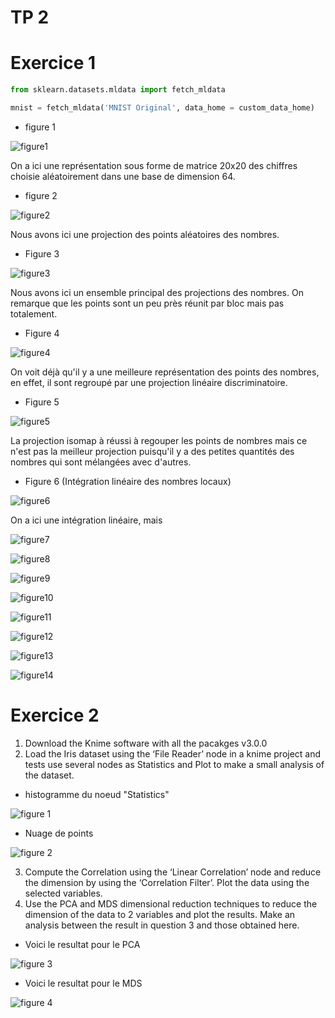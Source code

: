 # TP 2 #

# Exercice 1 #

```python
from sklearn.datasets.mldata import fetch_mldata

mnist = fetch_mldata('MNIST Original', data_home = custom_data_home)
```


*   figure 1

![figure1](Figures/Figure_1.png)

On a ici une représentation sous forme de matrice 20x20 des chiffres choisie aléatoirement dans une base de dimension 64.

*   figure 2

![figure2](Figures/Figure_2.png)

Nous avons ici une projection des points aléatoires des nombres.

*   Figure 3

![figure3](Figures/Figure_3.png)

Nous avons ici un ensemble principal des projections des nombres. On remarque que les points sont un peu près réunit par bloc mais pas totalement.

*   Figure 4

![figure4](Figures/Figure_4.png)

On voit déjà qu'il y a une meilleure représentation des points des nombres, en effet, il sont regroupé par une projection linéaire discriminatoire.

*   Figure 5

![figure5](Figures/Figure_5.png)

La projection isomap à réussi à regouper les points de nombres mais ce n'est pas la meilleur projection puisqu'il y a des petites quantités des nombres qui sont mélangées avec d'autres.


*   Figure 6 (Intégration linéaire des nombres locaux)

![figure6](Figures/Figure_6.png)

On a ici une intégration linéaire, mais


![figure7](Figures/Figure_7.png)


![figure8](Figures/Figure_8.png)


![figure9](Figures/Figure_9.png)


![figure10](Figures/Figure_10.png)


![figure11](Figures/Figure_11.png)


![figure12](Figures/Figure_12.png)


![figure13](Figures/Figure_13.png)


![figure14](Figures/Figure_14.png)

# Exercice 2

1. Download	the	Knime	software	with	all	the	pacakges	v3.0.0
2. Load	the	Iris dataset	using	the	‘File	Reader’	node in	a	knime project	and	tests
use	several	nodes	as	Statistics	and	Plot	to	make	a	small	analysis	of	the	dataset.
* histogramme du noeud "Statistics"

![figure 1](Figures/histo.png)

* Nuage de points

![figure 2](Figures/scatterplot.png)

3. Compute	 the	 Correlation	 using	 the	 ‘Linear	 Correlation’	 node	 and	 reduce	 the
dimension	 by	 using	 the	 ‘Correlation	 Filter’.	 Plot	 the	 data	 using	 the	 selected
variables.
4. Use	 the	 PCA	 and	 MDS dimensional	 reduction	 techniques	 to	 reduce	 the
dimension	 of	 the	 data	 to	 2	 variables	 and	 plot	 the	 results.	 Make	 an	 analysis
between	the	result	in	question	3	and those	obtained	here.

* Voici le resultat pour le PCA

![figure 3](Figures/pca.PNG)

* Voici le resultat pour le MDS

![figure 4](Figures/mds.PNG)
